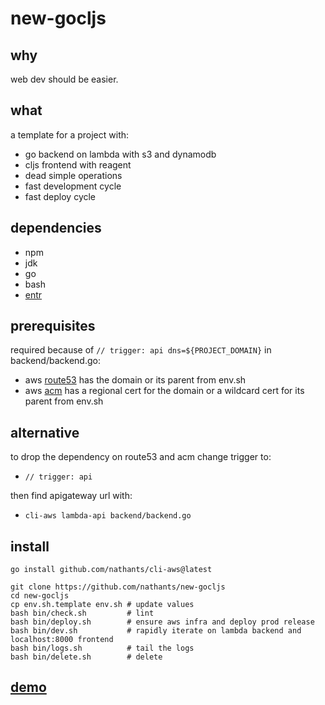 # new-gocljs

## why

web dev should be easier.

## what

a template for a project with:
 - go backend on lambda with s3 and dynamodb
 - cljs frontend with reagent
 - dead simple operations
 - fast development cycle
 - fast deploy cycle

## dependencies

- npm
- jdk
- go
- bash
- [entr](https://formulae.brew.sh/formula/entr)

## prerequisites

required because of `// trigger: api dns=${PROJECT_DOMAIN}` in backend/backend.go:
- aws [route53](https://console.aws.amazon.com/route53/v2/hostedzones) has the domain or its parent from env.sh
- aws [acm](https://us-west-2.console.aws.amazon.com/acm/home) has a regional cert for the domain or a wildcard cert for its parent from env.sh

## alternative

to drop the dependency on route53 and acm change trigger to:
- `// trigger: api`

then find apigateway url with:
- `cli-aws lambda-api backend/backend.go`

## install

`go install github.com/nathants/cli-aws@latest`

```
git clone https://github.com/nathants/new-gocljs
cd new-gocljs
cp env.sh.template env.sh # update values
bash bin/check.sh         # lint
bash bin/deploy.sh        # ensure aws infra and deploy prod release
bash bin/dev.sh           # rapidly iterate on lambda backend and localhost:8000 frontend
bash bin/logs.sh          # tail the logs
bash bin/delete.sh        # delete
```

## [demo](https://gocljs.nathants.com)
